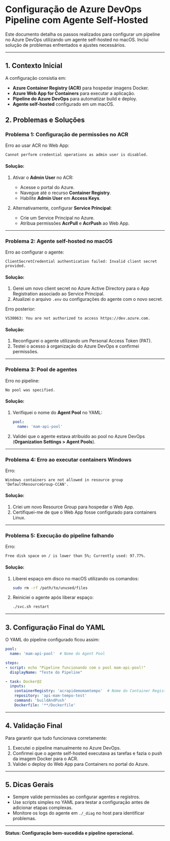 # Configuração de Azure DevOps Pipeline com Agente Self-Hosted

Este documento detalha os passos realizados para configurar um pipeline no Azure DevOps utilizando um agente self-hosted no macOS. Inclui solução de problemas enfrentados e ajustes necessários.

---

## **1. Contexto Inicial**
A configuração consistia em:
- **Azure Container Registry (ACR)** para hospedar imagens Docker.
- **Azure Web App for Containers** para executar a aplicação.
- **Pipeline do Azure DevOps** para automatizar build e deploy.
- **Agente self-hosted** configurado em um macOS.

## **2. Problemas e Soluções**

### **Problema 1: Configuração de permissões no ACR**
Erro ao usar ACR no Web App:
```
Cannot perform credential operations as admin user is disabled.
```
#### Solução:
1. Ativar o **Admin User** no ACR:
   - Acesse o portal do Azure.
   - Navegue até o recurso **Container Registry**.
   - Habilite **Admin User** em **Access Keys**.

2. Alternativamente, configurar **Service Principal**:
   - Crie um Service Principal no Azure.
   - Atribua permissões **AcrPull** e **AcrPush** ao Web App.

---

### **Problema 2: Agente self-hosted no macOS**
Erro ao configurar o agente:
```
ClientSecretCredential authentication failed: Invalid client secret provided.
```
#### Solução:
1. Gerei um novo client secret no Azure Active Directory para o App Registration associado ao Service Principal.
2. Atualizei o arquivo `.env` ou configurações do agente com o novo secret.

Erro posterior:
```
VS30063: You are not authorized to access https://dev.azure.com.
```
#### Solução:
1. Reconfigurei o agente utilizando um Personal Access Token (PAT).
2. Testei o acesso à organização do Azure DevOps e confirmei permissões.

---

### **Problema 3: Pool de agentes**
Erro no pipeline:
```
No pool was specified.
```
#### Solução:
1. Verifiquei o nome do **Agent Pool** no YAML:
   ```yaml
   pool:
     name: 'mam-api-pool'
   ```
2. Validei que o agente estava atribuído ao pool no Azure DevOps (**Organization Settings > Agent Pools**).

---

### **Problema 4: Erro ao executar containers Windows**
Erro:
```
Windows containers are not allowed in resource group 'DefaultResourceGroup-CCAN'.
```
#### Solução:
1. Criei um novo Resource Group para hospedar o Web App.
2. Certifiquei-me de que o Web App fosse configurado para containers Linux.

---

### **Problema 5: Execução do pipeline falhando**
Erro:
```
Free disk space on / is lower than 5%; Currently used: 97.77%.
```
#### Solução:
1. Liberei espaço em disco no macOS utilizando os comandos:
   ```bash
   sudo rm -rf /path/to/unused/files
   ```
2. Reiniciei o agente após liberar espaço:
   ```bash
   ./svc.sh restart
   ```

---

## **3. Configuração Final do YAML**
O YAML do pipeline configurado ficou assim:

```yaml
pool:
  name: 'mam-api-pool'  # Nome do Agent Pool

steps:
- script: echo "Pipeline funcionando com o pool mam-api-pool!"
  displayName: "Teste do Pipeline"

- task: Docker@2
  inputs:
    containerRegistry: 'acrapidemomamtempo'  # Nome do Container Registry configurado
    repository: 'api-mam-tempo-test'
    command: 'buildAndPush'
    Dockerfile: '**/Dockerfile'
```

---

## **4. Validação Final**
Para garantir que tudo funcionava corretamente:
1. Executei o pipeline manualmente no Azure DevOps.
2. Confirmei que o agente self-hosted executava as tarefas e fazia o push da imagem Docker para o ACR.
3. Validei o deploy do Web App para Containers no portal do Azure.

---

## **5. Dicas Gerais**
- Sempre valide permissões ao configurar agentes e registros.
- Use scripts simples no YAML para testar a configuração antes de adicionar etapas complexas.
- Monitore os logs do agente em `./_diag` no host para identificar problemas.

---

**Status: Configuração bem-sucedida e pipeline operacional.**

